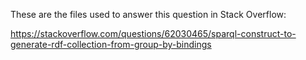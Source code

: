 These are the files used to answer this question in Stack Overflow:

https://stackoverflow.com/questions/62030465/sparql-construct-to-generate-rdf-collection-from-group-by-bindings